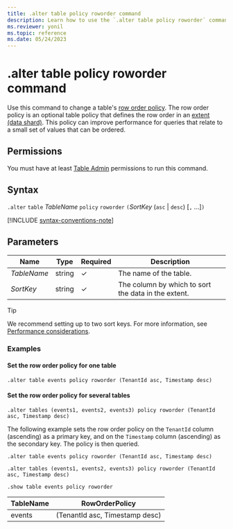 ```yaml
---
title: .alter table policy roworder command
description: Learn how to use the `.alter table policy roworder` command to change a table's row order policy.
ms.reviewer: yonil
ms.topic: reference
ms.date: 05/24/2023
---
```

# .alter table policy roworder command

Use this command to change a table's [row order policy](roworderpolicy.md). The row order policy is an optional table policy that defines the row order in an [extent (data shard)](extents-overview.md). This policy can improve performance for queries that relate to a small set of values that can be ordered.

## Permissions

You must have at least [Table Admin](access-control/role-based-access-control.md) permissions to run this command.

## Syntax

`.alter` `table` *TableName* `policy` `roworder` `(`*SortKey* (`asc` | `desc`) [`,` ...]`)`

[!INCLUDE [syntax-conventions-note](../../includes/syntax-conventions-note.md)]

## Parameters

| Name | Type | Required | Description |
|--|--|--|--|
| *TableName* | string | &check;| The name of the table.|
| *SortKey* |string | &check; | The column by which to sort the data in the extent.|

> [!TIP]
> We recommend setting up to two sort keys. For more information, see [Performance considerations](roworderpolicy.md#performance-considerations).

### Examples

#### Set the row order policy for one table

```kusto
.alter table events policy roworder (TenantId asc, Timestamp desc)
```

#### Set the row order policy for several tables

```kusto
.alter tables (events1, events2, events3) policy roworder (TenantId asc, Timestamp desc)
```

The following example sets the row order policy on the `TenantId` column (ascending) as a primary key, and on the `Timestamp` column (ascending) as the secondary key. The policy is then queried.

```kusto
.alter table events policy roworder (TenantId asc, Timestamp desc)

.alter tables (events1, events2, events3) policy roworder (TenantId asc, Timestamp desc)

.show table events policy roworder 
```

|TableName|RowOrderPolicy|
|---|---|
|events|(TenantId asc, Timestamp desc)|
